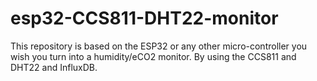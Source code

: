 # esp32-CCS811-DHT22-monitor
This repository is based on the ESP32 or any other micro-controller you wish you turn into a humidity/eCO2 monitor. By using the CCS811 and DHT22 and InfluxDB.
